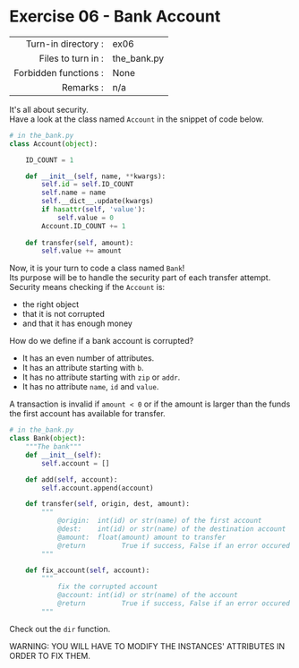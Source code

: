 # Exercise 06 - Bank Account

|                         |                     |
| -----------------------:| ------------------- |
|   Turn-in directory :   |  ex06               |
|   Files to turn in :    |  the_bank.py        |
|   Forbidden functions : |  None               |
|   Remarks :             |  n/a                |

It's all about security.  
Have a look at the class named `Account` in the snippet of code below.

```py
# in the_bank.py
class Account(object):

    ID_COUNT = 1

    def __init__(self, name, **kwargs):
        self.id = self.ID_COUNT
        self.name = name
        self.__dict__.update(kwargs)
        if hasattr(self, 'value'):
            self.value = 0
        Account.ID_COUNT += 1
    
    def transfer(self, amount):
        self.value += amount

```

Now, it is your turn to code a class named `Bank`!  
Its purpose will be to handle the security part of each transfer attempt.  
Security means checking if the `Account` is:
* the right object
* that it is not corrupted
* and that it has enough money

How do we define if a bank account is corrupted?
* It has an even number of attributes.
* It has an attribute starting with `b`.
* It has no attribute starting with `zip` or `addr`.
* It has no attribute `name`, `id` and `value`.

A transaction is invalid if `amount < 0` or if the amount is larger than the funds the first account has available for transfer.

```py
# in the_bank.py
class Bank(object):
    """The bank"""
    def __init__(self):
        self.account = []

    def add(self, account):
        self.account.append(account)

    def transfer(self, origin, dest, amount):
        """
            @origin:  int(id) or str(name) of the first account
            @dest:    int(id) or str(name) of the destination account
            @amount:  float(amount) amount to transfer
            @return         True if success, False if an error occured
        """

    def fix_account(self, account):
        """
            fix the corrupted account
            @account: int(id) or str(name) of the account
            @return         True if success, False if an error occured
        """
```

Check out the `dir` function.

WARNING: YOU WILL HAVE TO MODIFY THE INSTANCES' ATTRIBUTES IN ORDER TO FIX THEM.
